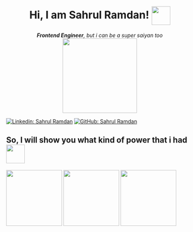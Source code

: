<center>
<div><h1>Hi, I am Sahrul Ramdan! <img align="center" src="https://media.giphy.com/media/7JA8CIHsr0IfYPZpOE/giphy.gif" width="50"/></h1>
<em><strong>Frontend Engineer</strong>, but i can be a super saiyan too</em>
</div></center>
<center><img src="https://media.giphy.com/media/XA1nvOgiy0KWDVEBiP/giphy.gif" width="200"/></center>

[![Linkedin: Sahrul Ramdan](https://img.shields.io/badge/-Sahrul%20Ramdan-blue?style=flat-square&logo=Linkedin&logoColor=white&link=https://www.linkedin.com/in/sahrul-ramdan-2012/)](https://www.linkedin.com/in/sahrul-ramdan-2012/)
[![GitHub: Sahrul Ramdan](https://img.shields.io/github/followers/nyxsr?label=follow&style=social)](https://github.com/nyxsr)

<h2>So, I will show you what kind of power that i had <img src="https://media.giphy.com/media/xcUOXFRfN888SGvbOt/giphy.gif" width="50"/></h2>
<span>
<img width="150" src="https://preview.redd.it/shall-we-consider-this-new-logo-v0-k3b8cs0ob8ya1.jpg?auto=webp&s=427c820123dc5af6297224783f143db2077b0c69"/>
<img src="https://i.redd.it/9odfz0kwy2i21.jpg" width="150"/>
<img src="https://pbs.twimg.com/media/EzRewP5VUAowWoN.png" width="150"/>
<span>
<!--
**nyxsr/nyxsr** is a ✨ _special_ ✨ repository because its `README.md` (this file) appears on your GitHub profile.
